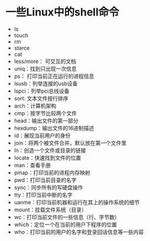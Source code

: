 # 一些Linux中的shell命令
+ ls
+ touch
+ rm
+ starce
+ cat
+ less/more： 可交互的文档
+ uniq：找到只出现一次信息
+ ps： 打印当前正在运行的进程信息
+ lsusb：列举连接的usb设备
+ lspci：列举pci总线设备
+ sort: 文本文件按行排序
+ arch：计算机架构
+ cmp：按字节比较两个文件
+ head：输出文件的第一部分
+ hexdump：输出文件的16进制描述
+ id：展现当前用户的身份
+ join：将两个被文件合并，默认放在第一个文件里
+ ln：创造一个文件或目录的链接
+ locate：快速找到文件的位置
+ man：查看手册
+ pmap：打印当前的进程内存映射
+ pwd：打印当前目录的名字
+ sync：同步所有的写硬盘操作
+ tty：打印当前中断的名字
+ uanme：打印当前机器和运行在其上的操作系统的细节
+ mount：挂载文件系统（目录）
+ wc：打印当前文件的一些信息（行、字节数）
+ which：定位一个在当前的用户下程序的位置
+ who：打印当前的用户的名字和登录回话信息等一些内容

